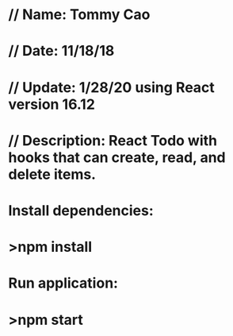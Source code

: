 # // Name: Tommy Cao
# // Date: 11/18/18
# // Update: 1/28/20 using React version 16.12
# // Description: React Todo with hooks that can create, read, and delete items.

# Install dependencies:
# >npm install

# Run application:
# >npm start
